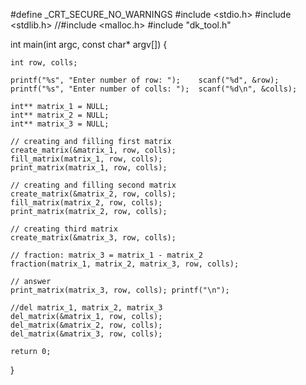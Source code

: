 #define _CRT_SECURE_NO_WARNINGS 
#include <stdio.h>
#include <stdlib.h>
//#include <malloc.h>
#include "dk_tool.h"

int main(int argc, const char* argv[]) {

    int row, colls;

    printf("%s", "Enter number of row: ");    scanf("%d", &row);
    printf("%s", "Enter number of colls: ");  scanf("%d\n", &colls);

    int** matrix_1 = NULL;
    int** matrix_2 = NULL;
    int** matrix_3 = NULL;
    
    // creating and filling first matrix
    create_matrix(&matrix_1, row, colls);
    fill_matrix(matrix_1, row, colls);
    print_matrix(matrix_1, row, colls);

    // creating and filling second matrix  
    create_matrix(&matrix_2, row, colls);
    fill_matrix(matrix_2, row, colls);
    print_matrix(matrix_2, row, colls);
    
    // creating third matrix
    create_matrix(&matrix_3, row, colls);
    
    // fraction: matrix_3 = matrix_1 - matrix_2
    fraction(matrix_1, matrix_2, matrix_3, row, colls);
    
    // answer
    print_matrix(matrix_3, row, colls); printf("\n");
        
    //del matrix_1, matrix_2, matrix_3
    del_matrix(&matrix_1, row, colls);
    del_matrix(&matrix_2, row, colls);
    del_matrix(&matrix_3, row, colls);
   
    return 0;
}
